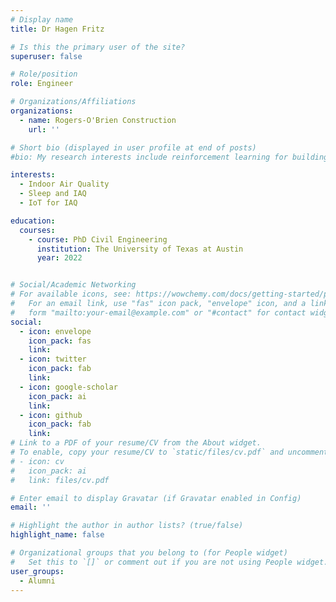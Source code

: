```yaml
---
# Display name
title: Dr Hagen Fritz

# Is this the primary user of the site?
superuser: false

# Role/position
role: Engineer

# Organizations/Affiliations
organizations:
  - name: Rogers-O'Brien Construction
    url: ''

# Short bio (displayed in user profile at end of posts)
#bio: My research interests include reinforcement learning for buildings and smart cities.

interests:
  - Indoor Air Quality
  - Sleep and IAQ
  - IoT for IAQ

education:
  courses:
    - course: PhD Civil Engineering
      institution: The University of Texas at Austin
      year: 2022


# Social/Academic Networking
# For available icons, see: https://wowchemy.com/docs/getting-started/page-builder/#icons
#   For an email link, use "fas" icon pack, "envelope" icon, and a link in the
#   form "mailto:your-email@example.com" or "#contact" for contact widget.
social:
  - icon: envelope
    icon_pack: fas
    link: 
  - icon: twitter
    icon_pack: fab
    link: 
  - icon: google-scholar
    icon_pack: ai
    link: 
  - icon: github
    icon_pack: fab
    link: 
# Link to a PDF of your resume/CV from the About widget.
# To enable, copy your resume/CV to `static/files/cv.pdf` and uncomment the lines below.
# - icon: cv
#   icon_pack: ai
#   link: files/cv.pdf

# Enter email to display Gravatar (if Gravatar enabled in Config)
email: ''

# Highlight the author in author lists? (true/false)
highlight_name: false

# Organizational groups that you belong to (for People widget)
#   Set this to `[]` or comment out if you are not using People widget.
user_groups:
  - Alumni
---
```

